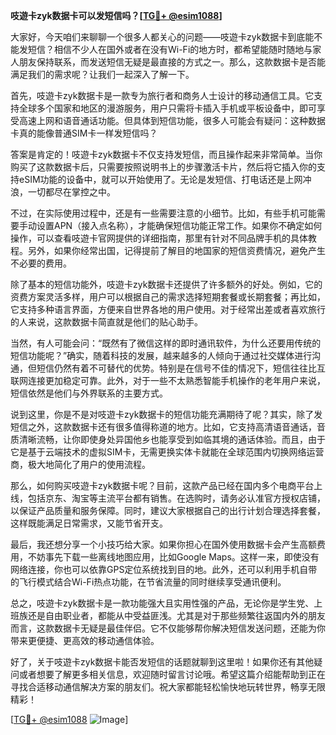 **吱遊卡zyk数据卡可以发短信吗？[[TG💪+ @esim1088](https://t.me/s/esim1088)]**

大家好，今天咱们来聊聊一个很多人都关心的问题——吱遊卡zyk数据卡到底能不能发短信？相信不少人在国外或者在没有Wi-Fi的地方时，都希望能随时随地与家人朋友保持联系，而发送短信无疑是最直接的方式之一。那么，这款数据卡是否能满足我们的需求呢？让我们一起深入了解一下。

首先，吱遊卡zyk数据卡是一款专为旅行者和商务人士设计的移动通信工具。它支持全球多个国家和地区的漫游服务，用户只需将卡插入手机或平板设备中，即可享受高速上网和语音通话功能。但具体到短信功能，很多人可能会有疑问：这种数据卡真的能像普通SIM卡一样发短信吗？

答案是肯定的！吱遊卡zyk数据卡不仅支持发短信，而且操作起来非常简单。当你购买了这款数据卡后，只需要按照说明书上的步骤激活卡片，然后将它插入你的支持eSIM功能的设备中，就可以开始使用了。无论是发短信、打电话还是上网冲浪，一切都尽在掌控之中。

不过，在实际使用过程中，还是有一些需要注意的小细节。比如，有些手机可能需要手动设置APN（接入点名称），才能确保短信功能正常工作。如果你不确定如何操作，可以查看吱遊卡官网提供的详细指南，那里有针对不同品牌手机的具体教程。另外，如果你经常出国，记得提前了解目的地国家的短信资费情况，避免产生不必要的费用。

除了基本的短信功能外，吱遊卡zyk数据卡还提供了许多额外的好处。例如，它的资费方案灵活多样，用户可以根据自己的需求选择短期套餐或长期套餐；再比如，它支持多种语言界面，方便来自世界各地的用户使用。对于经常出差或者喜欢旅行的人来说，这款数据卡简直就是他们的贴心助手。

当然，有人可能会问：“既然有了微信这样的即时通讯软件，为什么还要用传统的短信功能呢？”确实，随着科技的发展，越来越多的人倾向于通过社交媒体进行沟通，但短信仍然有着不可替代的优势。特别是在信号不佳的情况下，短信往往比互联网连接更加稳定可靠。此外，对于一些不太熟悉智能手机操作的老年用户来说，短信依然是他们与外界联系的主要方式。

说到这里，你是不是对吱遊卡zyk数据卡的短信功能充满期待了呢？其实，除了发短信之外，这款数据卡还有很多值得称道的地方。比如，它支持高清语音通话，音质清晰流畅，让你即使身处异国他乡也能享受到如临其境的通话体验。而且，由于它是基于云端技术的虚拟SIM卡，无需更换实体卡就能在全球范围内切换网络运营商，极大地简化了用户的使用流程。

那么，如何购买吱遊卡zyk数据卡呢？目前，这款产品已经在国内多个电商平台上线，包括京东、淘宝等主流平台都有销售。在选购时，请务必认准官方授权店铺，以保证产品质量和服务保障。同时，建议大家根据自己的出行计划合理选择套餐，这样既能满足日常需求，又能节省开支。

最后，我还想分享一个小技巧给大家。如果你担心在国外使用数据卡会产生高额费用，不妨事先下载一些离线地图应用，比如Google Maps。这样一来，即使没有网络连接，你也可以依靠GPS定位系统找到目的地。此外，还可以利用手机自带的飞行模式结合Wi-Fi热点功能，在节省流量的同时继续享受通讯便利。

总之，吱遊卡zyk数据卡是一款功能强大且实用性强的产品，无论你是学生党、上班族还是自由职业者，都能从中受益匪浅。尤其是对于那些频繁往返国内外的朋友而言，这款数据卡无疑是最佳伴侣。它不仅能够帮你解决短信发送问题，还能为你带来更便捷、更高效的移动通信体验。

好了，关于吱遊卡zyk数据卡能否发短信的话题就聊到这里啦！如果你还有其他疑问或者想要了解更多相关信息，欢迎随时留言讨论哦。希望这篇介绍能帮助到正在寻找合适移动通信解决方案的朋友们。祝大家都能轻松愉快地玩转世界，畅享无限精彩！

[[TG💪+ @esim1088](https://t.me/s/esim1088) ![Image](https://i.postimg.cc/4NQfJmqS/Snipaste-2025-05-13-00-14-12.png)]